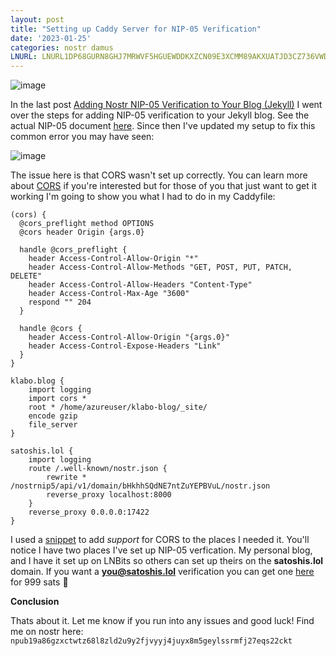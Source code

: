 ```yaml
---
layout: post
title: "Setting up Caddy Server for NIP-05 Verification"
date: '2023-01-25'
categories: nostr damus 
LNURL: LNURL1DP68GURN8GHJ7MRWVF5HGUEWDDKXZCN09E3XCMM89AKXUATJD3CZ736VWDGX6JQME45TS
---
```


![image](/posts/klabo-nip-5-verification.jpeg)

In the last post [Adding Nostr NIP-05 Verification to Your Blog (Jekyll)](https://klabo.blog/nostr/damus/2023/01/04/adding-nip-05-verification-to-your-blog.html) I went over the steps for adding NIP-05 verification to your Jekyll blog. See the actual NIP-05 document [here](https://github.com/nostr-protocol/nips/blob/master/05.md). Since then I've updated my setup to fix this common error you may have seen:


![image](/posts/jack-nip-5-error.png)


The issue here is that CORS wasn't set up correctly. You can learn more about [CORS](https://developer.mozilla.org/en-US/docs/Web/HTTP/CORS) if you're interested but for those of you that just want to get it working I'm going to show you what I had to do in my Caddyfile:

```
(cors) {
  @cors_preflight method OPTIONS
  @cors header Origin {args.0}

  handle @cors_preflight {
    header Access-Control-Allow-Origin "*"
    header Access-Control-Allow-Methods "GET, POST, PUT, PATCH, DELETE"
    header Access-Control-Allow-Headers "Content-Type"
    header Access-Control-Max-Age "3600"
    respond "" 204
  }

  handle @cors {
    header Access-Control-Allow-Origin "{args.0}"
    header Access-Control-Expose-Headers "Link"
  }
}

klabo.blog {
    import logging
    import cors *
    root * /home/azureuser/klabo-blog/_site/
    encode gzip
    file_server
}

satoshis.lol {
    import logging
    route /.well-known/nostr.json {
	    rewrite * /nostrnip5/api/v1/domain/bHkhhSQdNE7ntZuYEPBVuL/nostr.json
	    reverse_proxy localhost:8000
    }
    reverse_proxy 0.0.0.0:17422
}
```

I used a [snippet](https://caddyserver.com/docs/caddyfile/concepts#snippets) to add *support* for CORS to the places I needed it. You'll notice I have two places I've set up NIP-05 verfication. My personal blog, and I have it set up on LNBits so others can set up theirs on the **satoshis.lol** domain. If you want a **you@satoshis.lol** verification you can get one [here](https://lnbits.klabo.blog/nostrnip5/signup/bHkhhSQdNE7ntZuYEPBVuL) for 999 sats 🤙 

**Conclusion**

Thats about it. Let me know if you run into any issues and good luck! Find me on nostr here: `npub19a86gzxctwtz68l8zld2u9y2fjvyyj4juyx8m5geylssrmfj27eqs22ckt`

